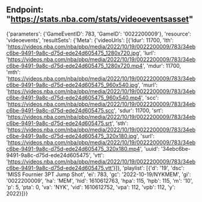 Endpoint: "https://stats.nba.com/stats/videoeventsasset"
---
{'parameters': {'GameEventID': 783, 'GameID': '0022200009'},
 'resource': 'videoevents',
 'resultSets': {'Meta': {'videoUrls': [{'ldur': 11700,
                                        'lth': 'https://videos.nba.com/nba/pbp/media/2022/10/19/0022200009/783/34ebc6be-9491-9a8c-d75d-ede24d605475_1280x720.jpg',
                                        'lurl': 'https://videos.nba.com/nba/pbp/media/2022/10/19/0022200009/783/34ebc6be-9491-9a8c-d75d-ede24d605475_1280x720.mp4',
                                        'mdur': 11700,
                                        'mth': 'https://videos.nba.com/nba/pbp/media/2022/10/19/0022200009/783/34ebc6be-9491-9a8c-d75d-ede24d605475_960x540.jpg',
                                        'murl': 'https://videos.nba.com/nba/pbp/media/2022/10/19/0022200009/783/34ebc6be-9491-9a8c-d75d-ede24d605475_960x540.mp4',
                                        'scc': 'https://videos.nba.com/nba/pbp/media/2022/10/19/0022200009/783/34ebc6be-9491-9a8c-d75d-ede24d605475.scc',
                                        'sdur': 11700,
                                        'srt': 'https://videos.nba.com/nba/pbp/media/2022/10/19/0022200009/783/34ebc6be-9491-9a8c-d75d-ede24d605475.srt',
                                        'sth': 'https://videos.nba.com/nba/pbp/media/2022/10/19/0022200009/783/34ebc6be-9491-9a8c-d75d-ede24d605475_320x180.jpg',
                                        'surl': 'https://videos.nba.com/nba/pbp/media/2022/10/19/0022200009/783/34ebc6be-9491-9a8c-d75d-ede24d605475_320x180.mp4',
                                        'uuid': '34ebc6be-9491-9a8c-d75d-ede24d605475',
                                        'vtt': 'https://videos.nba.com/nba/pbp/media/2022/10/19/0022200009/783/34ebc6be-9491-9a8c-d75d-ede24d605475.vtt'}]},
                'playlist': [{'d': '19',
                              'dsc': 'MISS Fournier 3PT Jump Shot',
                              'ei': 783,
                              'gc': '2022-10-19/NYKMEM',
                              'gi': '0022200009',
                              'ha': 'MEM',
                              'hid': 1610612763,
                              'hpa': 115,
                              'hpb': 115,
                              'm': '10',
                              'p': 5,
                              'pta': 0,
                              'va': 'NYK',
                              'vid': 1610612752,
                              'vpa': 112,
                              'vpb': 112,
                              'y': 2022}]}}
